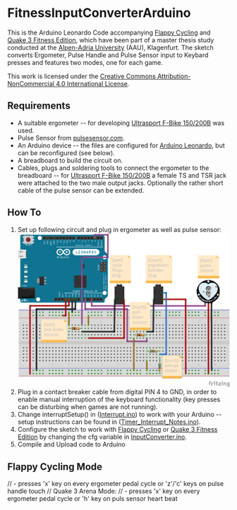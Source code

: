# FitnessInputConverterArduino
This is the Arduino Leonardo Code accompanying [Flappy Cycling](https://github.com/amplejoe/FlappyCycling) and [Quake 3 Fitness Edition](https://github.com/amplejoe/Q3AErgo), which have been part of a master thesis study conducted at the [Alpen-Adria University](https://www.aau.at/) (AAU), Klagenfurt. The sketch converts Ergometer, Pulse Handle and Pulse Sensor input to Keybard presses and features two modes, one for each game.

This work is licensed under the [Creative Commons Attribution-NonCommercial 4.0 International License](http://creativecommons.org/licenses/by-nc/4.0/).

## Requirements
* A suitable ergometer -- for developing [Ultrasport F-Bike 150/200B](http://tinyurl.com/jlqnbna) was used.
* Pulse Sensor from [pulsesensor.com](http://pulsesensor.com/).
* An Arduino device -- the files are configured for [Arduino Leonardo](https://www.arduino.cc/en/Main/ArduinoBoardLeonardo), but can be reconfigured (see below).
* A breadboard to build the circuit on.
* Cables, plugs and soldering tools to connect the ergometer to the breadboard -- for [Ultrasport F-Bike 150/200B](http://tinyurl.com/jlqnbna) a female TS and TSR jack were attached to the two male output jacks. Optionally the rather short cable of the pulse sensor can be extended.

## How To
1. Set up following circuit and plug in ergometer as well as pulse sensor:
![alt tag](https://raw.githubusercontent.com/amplejoe/FitnessInputConverterArduino/master/img/RPM_HANDLES_BPM_sensor.png)
2. Plug in a contact breaker cable from digital PIN 4 to GND, in order to enable manual interruption of the keyboard functionality (key presses can be disturbing when games are not running). 
3. Change interruptSetup() in ([Interrupt.ino](https://github.com/amplejoe/FitnessInputConverterArduino/blob/master/InputConverter/Interrupt.ino)) to work with your Arduino -- setup instructions can be found in ([Timer_Interrupt_Notes.ino](https://github.com/amplejoe/FitnessInputConverterArduino/blob/master/InputConverter/Timer_Interrupt_Notes.ino)).
4. Configure the sketch to work with [Flappy Cycling](https://github.com/amplejoe/FlappyCycling) or [Quake 3 Fitness Edition](https://github.com/amplejoe/Q3AErgo) by changing the cfg variable in [InputConverter.ino](https://github.com/amplejoe/FitnessInputConverterArduino/blob/master/InputConverter/InputConverter.ino).
5. Compile and Upload code to Arduino

## Flappy Cycling Mode
// - presses 'x' key on every ergometer pedal cycle or 'z'/'c' keys on pulse handle touch
// Quake 3 Arena Mode:
// - presses 'x' key on every ergometer pedal cycle or 'h' key on puls sensor heart beat

